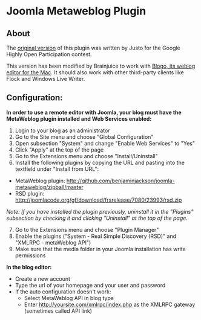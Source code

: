 # Joomla Metaweblog Plugin

## About

The [original version](http://joomlacode.org/gf/project/metaweblogapi/frs/) of this plugin was written by Justo for the Google Highly Open Participation contest.

This version has been modified by Brainjuice to work with [Blogo, its weblog editor for the Mac](http://drinkbrainjuice.com/blogo). It should also work with other third-party clients like Flock and Windows Live Writer.

## Configuration:

**In order to use a remote editor with Joomla, your blog must have the MetaWeblog plugin installed and Web Services enabled:**

1. Login to your blog as an administrator
2. Go to the Site menu and choose "Global Configuration" 
3. Open subsection "System" and change "Enable Web Services" to "Yes"
4. Click "Apply" at the top of the page
5. Go to the Extensions menu and choose "Install/Uninstall"
6. Install the following plugins by copying the URL and pasting into the textfield under "Install from URL":

  * MetaWeblog plugin: http://github.com/benjaminjackson/joomla-metaweblog/zipball/master
  * RSD plugin: http://joomlacode.org/gf/download/frsrelease/7080/23993/rsd.zip
  
  *Note: If you have installed the plugin previously, uninstall it in the "Plugins" subsection by checking it and clicking "Uninstall" at the top of the page.*

7. Go to the Extensions menu and choose "Plugin Manager"
8. Enable the plugins ("System - Real Simple Discovery (RSD)" and "XMLRPC - metaWeblog API")
9. Make sure that the media folder in your Joomla installation has write permissions

**In the blog editor:**

* Create a new account
* Type the url of your homepage and your user and password
* If the auto configuration doesn't work:
  * Select MetaWeblog API in blog type
  * Enter http://yoursite.com/xmlrpc/index.php as the XMLRPC gateway (sometimes called API link)
